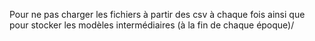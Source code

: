 Pour ne pas charger les fichiers à partir des csv à chaque fois 
ainsi que pour stocker les modèles intermédiaires (à la fin de chaque époque)/